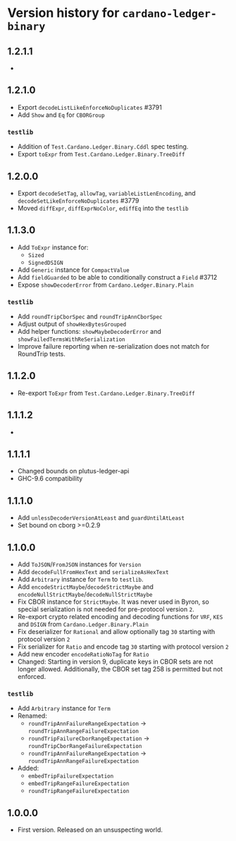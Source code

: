# Version history for `cardano-ledger-binary`

## 1.2.1.1

*

## 1.2.1.0

* Export `decodeListLikeEnforceNoDuplicates` #3791
* Add `Show` and `Eq` for `CBORGroup`

### `testlib`

* Addition of `Test.Cardano.Ledger.Binary.Cddl` spec testing.
* Export `toExpr` from `Test.Cardano.Ledger.Binary.TreeDiff`

## 1.2.0.0

* Export `decodeSetTag`, `allowTag`, `variableListLenEncoding`, and
  `decodeSetLikeEnforceNoDuplicates` #3779
* Moved `diffExpr`, `diffExprNoColor`, `ediffEq` into the `testlib`

## 1.1.3.0

* Add `ToExpr` instance for:
  * `Sized`
  * `SignedDSIGN`
* Add `Generic` instance for `CompactValue`
* Add `fieldGuarded` to be able to conditionally construct a `Field` #3712
* Expose `showDecoderError` from `Cardano.Ledger.Binary.Plain`

### `testlib`

* Add `roundTripCborSpec` and `roundTripAnnCborSpec`
* Adjust output of `showHexBytesGrouped`
* Add helper functions: `showMaybeDecoderError` and `showFailedTermsWithReSerialization`
* Improve failure reporting when re-serialization does not match for RoundTrip tests.

## 1.1.2.0

* Re-export `ToExpr` from `Test.Cardano.Ledger.Binary.TreeDiff`

## 1.1.1.2

*

## 1.1.1.1

* Changed bounds on plutus-ledger-api
* GHC-9.6 compatibility

## 1.1.1.0

* Add `unlessDecoderVersionAtLeast` and `guardUntilAtLeast`
* Set bound on cborg >=0.2.9

## 1.1.0.0

* Add `ToJSON`/`FromJSON` instances for `Version`
* Add `decodeFullFromHexText` and `serializeAsHexText`
* Add `Arbitrary` instance for `Term` to `testlib`.
* Add `encodeStrictMaybe`/`decodeStrictMaybe` and `encodeNullStrictMaybe`/`decodeNullStrictMaybe`
* Fix CBOR instance for `StrictMaybe`. It was never used in Byron, so special
  serialization is not needed for pre-protocol version `2`.
* Re-export crypto related encoding and decoding functions for `VRF`, `KES` and `DSIGN`
  from `Cardano.Ledger.Binary.Plain`
* Fix deserializer for `Rational` and allow optionally tag `30` starting with protocol version `2`
* Fix serializer for `Ratio` and encode tag `30` starting with protocol version `2`
* Add new encoder `encodeRatioNoTag` for `Ratio`
* Changed: Starting in version 9, duplicate keys in CBOR sets are not longer allowed.
  Additionally, the CBOR set tag 258 is permitted but not enforced.

### `testlib`

* Add `Arbitrary` instance for `Term`
* Renamed:
  * `roundTripAnnFailureRangeExpectation` -> `roundTripAnnRangeFailureExpectation`
  * `roundTripFailureCborRangeExpectation` -> `roundTripCborRangeFailureExpectation`
  * `roundTripAnnFailureRangeExpectation` -> `roundTripAnnRangeFailureExpectation`
* Added:
  * `embedTripFailureExpectation`
  * `embedTripRangeFailureExpectation`
  * `roundTripRangeFailureExpectation`

## 1.0.0.0

* First version. Released on an unsuspecting world.
